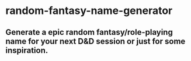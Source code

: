 # random-fantasy-name-generator


## Generate a epic random fantasy/role-playing name for your next D&D session or just for some inspiration.
